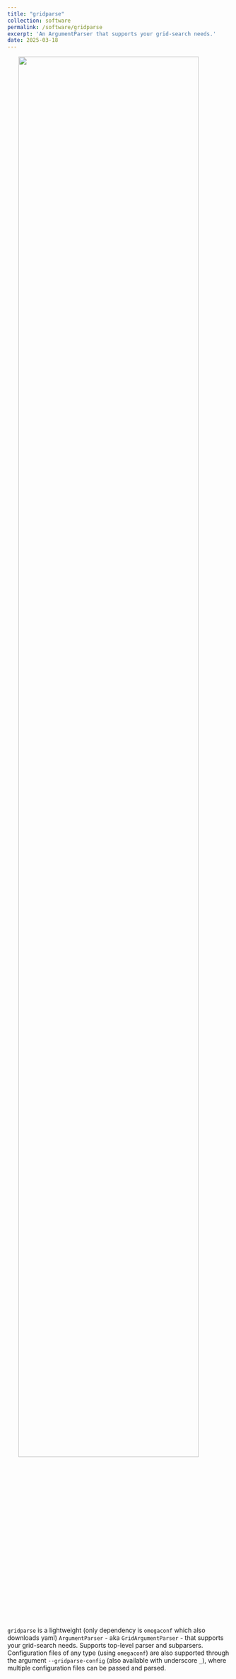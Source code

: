 ```yaml
---
title: "gridparse"
collection: software
permalink: /software/gridparse
excerpt: 'An ArgumentParser that supports your grid-search needs.'
date: 2025-03-18
---
```


<img src="https://gchochla.github.io/images/gridparse.svg" style="display: block; margin-left: auto; margin-right:auto; width: 90%; height: auto;">
<br>

`gridparse` is a lightweight (only dependency is `omegaconf` which also downloads yaml) `ArgumentParser` - aka `GridArgumentParser` - that supports your grid-search needs. Supports top-level parser and subparsers. Configuration files of any type (using `omegaconf`) are also supported through the argument `--gridparse-config` (also available with underscore `_`), where multiple configuration files can be passed and parsed.
